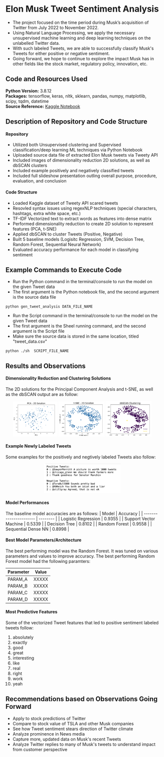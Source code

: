 # Elon Musk Tweet Sentiment Analysis

- The project focused on the time period during Musk’s acquisition of Twitter from July 2022 to November 2022.
- Using Natural Language Processing, we apply the necessary unsupervised machine learning and deep learning techniques on the unlabelled Twitter data. 
- With such labeled Tweets, we are able to successfully classify Musk's Tweets for either positive or negative sentiment.
- Going forward, we hope to continue to explore the impact Musk has in other fields like the stock market, regulatory policy, innovation, etc.


## Code and Resources Used

**Python Version:** 3.8.12\
**Packages:** tensorflow, keras, nltk, sklearn, pandas, numpy, matplotlib, scipy, tqdm, datetime\
**Source Reference:** [Kaggle Notebook](https://www.kaggle.com/datasets/gpreda/elon-musk-tweets)


## Description of Repository and Code Structure

#### Repository

- Utilized both Unsupervised clustering and Supervised classification/deep learning ML techniques via Python Notebook
- Uploaded source data file of extracted Elon Musk tweets via Tweety API
- Included images of dimensionality reduction 2D solutions, as well as dbSCAN clusters
- Included example positively and negatively classified tweets
- Included full slideshow presentation outling overall purpose, procedure, evaluation, and conclusion

#### Code Structure

- Loaded Kaggle dataset of Tweety API scared tweets
- Resovled syntax issues using regexNLP techniques (special characters, hashtags, extra white space, etc.)
- TF-IDF Vectorized text to extract words as features into dense matrix
- Performed dimensionality reduction to create 2D solution to represent features (PCA, t-SNE)
- Applied dbSCAN to cluster Tweets (Positive, Negative)
- Built 5 baseline models (Logisitc Regression, SVM, Decision Tree, Random Forest, Sequential Neural Network)
- Evaluated accuracy performance for each model in classifying sentiment 

## Example Commands to Execute Code

- Run the Python command in the terminal/console to run the model on the given Tweet data
- The first argument is the Python notebook file, and the second argument is the source data file
```
python gen_tweet_analysis DATA_FILE_NAME
```

- Run the Script command in the terminal/console to run the model on the given Tweet data
- The first argument is the Sheel running command, and the second argument is the Script file
- Make sure the source data is stored in the same location, titled "tweet_data.csv" 
```
python ./sh  SCRIPT_FILE_NAME
```

## Results and Observations

#### Dimensionality Reduction and Clustering Solutions

The 2D solutions for the Principal Component Analysis and t-SNE, as well as the dbSCAN output are as follow:
<p align="center">
  <img alt="PCA 2D Solution" src="pca_2d_solution.png" width="29%">
  <img alt="t-SNE 2D Solution" src="tsne_2d_solution.png" width="30%">
  <img alt="dbSCAN Output" src="dbSCAN.png" width="30%">
</p>


#### Example Newly Labeled Tweets

Some examples for the positively and negtively labeled Tweets also follow:
<p align="center">
  <img alt="Positive/Negaive Tweets" src="pos_neg_tweets.png" width="50%">
</p>


#### Model Performances

The baseline model accuracies are as follows:
| Model                  | Accuracy |
| ---------------------- | -------- |
| Logistic Regression    | 0.9355   |
| Support Vector Machine | 0.5339   |
| Decision Tree          | 0.8102   |
| Random Forest          | 0.9558   |
| Sequential Dense NN    | 0.8998   |



#### Best Model Parameters/Architecture

The best performing model was the Random Forest. It was tuned on various parameters and values to improve accuracy.
The best performing Random Forest model had the following paramters:

| Parameter | Value |
| --------- | ----- |
| PARAM_A   | XXXXX |
| PARAM_B   | XXXXX |
| PARAM_C   | XXXXX |
| PARAM_D   | XXXXX |


#### Most Predictive Features

Some of the vectorized Tweet features that led to positive sentiment labeled tweets follow:
1. absolutely
2. exactly
3. good
4. great
5. interesting
6. like
7. real
8. right
9. work
10. yeah


## Recommendations based on Observations Going Forward

- Apply to stock predictions of Twitter
- Compare to stock value of TSLA and other Musk companies
- See how Tweet sentiment stears direction of Twitter climate
- Analyze prominence in News media
- Capture more, updated data on Musk's recent Tweets
- Analyze Twitter replies to many of Musk's tweets to understand impact from customer perspective





